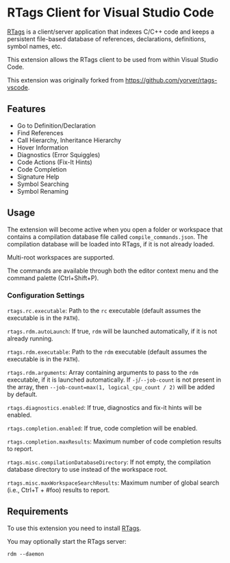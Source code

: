 # RTags Client for Visual Studio Code

[RTags](https://github.com/Andersbakken/rtags) is a client/server application that indexes C/C++ code and keeps a persistent file-based database of references, declarations, definitions, symbol names, etc.

This extension allows the RTags client to be used from within Visual Studio Code.

This extension was originally forked from https://github.com/yorver/rtags-vscode.

## Features

* Go to Definition/Declaration
* Find References
* Call Hierarchy, Inheritance Hierarchy
* Hover Information
* Diagnostics (Error Squiggles)
* Code Actions (Fix-It Hints)
* Code Completion
* Signature Help
* Symbol Searching
* Symbol Renaming

## Usage

The extension will become active when you open a folder or workspace that contains a compilation database file called `compile_commands.json`. The compilation database will be loaded into RTags, if it is not already loaded.

Multi-root workspaces are supported.

The commands are available through both the editor context menu and the command palette (Ctrl+Shift+P).

### Configuration Settings

`rtags.rc.executable`: Path to the `rc` executable (default assumes the executable is in the `PATH`).

`rtags.rdm.autoLaunch`: If true, `rdm` will be launched automatically, if it is not already running.

`rtags.rdm.executable`: Path to the `rdm` executable (default assumes the executable is in the `PATH`).

`rtags.rdm.arguments`: Array containing arguments to pass to the `rdm` executable, if it is launched automatically. If `-j`/`--job-count` is not present in the array, then `--job-count=max(1, logical_cpu_count / 2)` will be added by default.

`rtags.diagnostics.enabled`: If true, diagnostics and fix-it hints will be enabled.

`rtags.completion.enabled`: If true, code completion will be enabled.

`rtags.completion.maxResults`: Maximum number of code completion results to report.

`rtags.misc.compilationDatabaseDirectory`: If not empty, the compilation database directory to use instead of the workspace root.

`rtags.misc.maxWorkspaceSearchResults`: Maximum number of global search (i.e., Ctrl+T + #foo) results to report.

## Requirements

To use this extension you need to install [RTags](https://github.com/Andersbakken/rtags).

You may optionally start the RTags server:

    rdm --daemon
